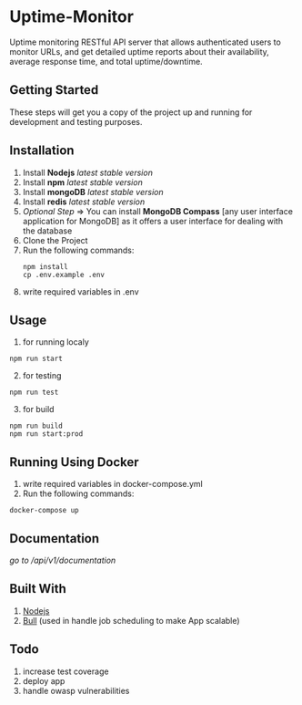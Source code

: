 # Uptime-Monitor
Uptime monitoring RESTful API server that allows authenticated users to monitor URLs, and get detailed uptime reports about their availability, average response time, and total uptime/downtime.
## Getting Started

These steps will get you a copy of the project up and running for development and testing purposes.

## Installation

1.  Install  **Nodejs** _latest stable version_
2.  Install  **npm** _latest stable version_
3.  Install  **mongoDB** _latest stable version_
4.  Install  **redis** _latest stable version_
5. _Optional Step_ ⇒ You can install **MongoDB Compass** [any user interface application for MongoDB] as it offers a user interface for dealing with the database
6.  Clone the Project
7.	Run the following commands:
	```
	npm install
	cp .env.example .env
	```
8. write required variables in .env

## Usage

1. for running localy
  ```
  npm run start
  ```
2. for testing
  ```
  npm run test
  ```
3. for build
  ```
  npm run build
  npm run start:prod
  ```
## Running Using Docker
1. write required variables in docker-compose.yml
2. Run the following commands:
  ```
  docker-compose up
  ```
## Documentation
_go to /api/v1/documentation_
## Built With

1. [Nodejs](https://nodejs.org/en/)
2. [Bull](https://github.com/OptimalBits/bull) (used in handle job scheduling to make App scalable)

## Todo
1. increase test coverage
2. deploy app
3. handle owasp vulnerabilities
